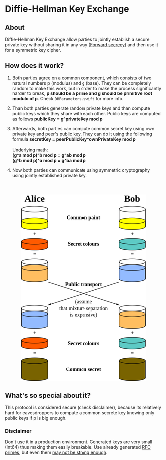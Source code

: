 # Diffie-Hellman Key Exchange

## About
Diffie-Hellman Key Exchange allow parties to jointly establish a secure private key without sharing it in any way ([Forward secrecy](https://en.wikipedia.org/wiki/Forward_secrecy)) and then use it for a symmetric key cipher. 

## How does it work?

1. Both parties agree on a common component, which consists of two natural numbers p (modulus) and g (base). They can be completely random to make this work, but in order to make the process significantly harder to break, **p should be a prime and g should be primitive root modulo of p**. Check `DHParameters.swift` for more info.
2. Than both parties generate random private keys and than compute public keys which they share with each other. Public keys are computed as follows **publicKey = g^privateKey mod p**
3. Afterwards, both parties can compute common secret key using own private key and peer's public key. They can do it using the following formula **secretKey = peerPublicKey^ownPrivateKey mod p** <br><br> Underlying math: <br> **(g^a mod p)^b mod p = g^ab mod p** <br> **(g^b mod p)^a mod p = g^ba mod p**

4. Now both parties can communicate using symmetric cryptography using jointly established private key.

<br>

<h3 align="center">
  <img src="assets/dh_illustration.png" width="400">
</h3>

## What's so special about it?

This protocol is considered secure (check disclaimer), because its relatively hard for eavesdroppers to compute a common secrete key knowing only public keys if p is big enough.


### Disclaimer
Don't use it in a production environment. Generated keys are very small (Int64) thus making them easily breakable.
Use already generated [RFC primes](https://www.ietf.org/rfc/rfc3526.txt), but even them [may not be strong enough](https://arstechnica.com/information-technology/2015/10/how-the-nsa-can-break-trillions-of-encrypted-web-and-vpn-connections/).
